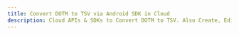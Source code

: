 ---title: Convert DOTM to TSV via Android SDK in Clouddescription: Cloud APIs & SDKs to Convert DOTM to TSV. Also Create, Edit & Render Microsoft Word & OpenOffice documents in the Cloud.---